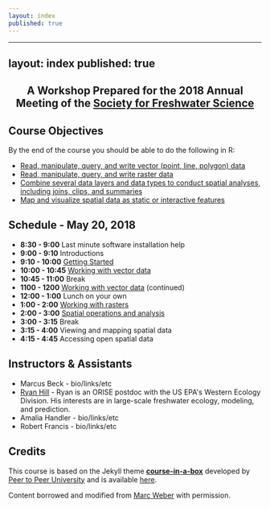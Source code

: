 ```yaml
---
layout: index
published: true
---
```


---
layout: index
published: true
---
<center> <h2>A Workshop Prepared for the 2018 Annual Meeting of the <a href="https://freshwater-science.org/"> Society for Freshwater Science</a></h2> </center>

## Course Objectives

By the end of the course you should be able to do the following in R:
* [Read, manipulate, query, and write vector (point, line, polygon) data](https://ryan-hill.github.io/sfs-r-gis-2018/modules/vector%20data/introduction/)
* [Read, manipulate, query, and write raster data](https://ryan-hill.github.io/sfs-r-gis-2018/modules/rasters/introduction/)
* [Combine several data layers and data types to conduct spatial analyses, including joins, clips, and summaries](https://ryan-hill.github.io/sfs-r-gis-2018/modules/spatial%20analysis/Introduction/)
* [Map and visualize spatial data as static or interactive features](https://ryan-hill.github.io/sfs-r-gis-2018/modules/mapping/introduction/)

## Schedule - May 20, 2018

* **8:30 - 9:00** Last minute software installation help
* **9:00 - 9:10** Introductions
* **9:10 - 10:00** [Getting Started](https://ryan-hill.github.io/sfs-r-gis-2018/modules/getting%20started/r-review/)
* **10:00 - 10:45** [Working with vector data](https://ryan-hill.github.io/sfs-r-gis-2018/modules/vector%20data/intro-spatial-objects-r/)
* **10:45 - 11:00** Break
* **1100 - 1200** [Working with vector data](https://ryan-hill.github.io/sfs-r-gis-2018/modules/vector%20data/intro-spatial-objects-r/) (continued)
* **12:00 - 1:00** Lunch on your own
* **1:00 - 2:00** [Working with rasters](https://ryan-hill.github.io/sfs-r-gis-2018/modules/rasters/introduction/)
* **2:00 - 3:00** [Spatial operations and analysis]()
* **3:00 - 3:15** Break
* **3:15 - 4:00** Viewing and mapping spatial data
* **4:15 - 4:45** Accessing open spatial data

## Instructors & Assistants
* Marcus Beck - bio/links/etc
* [Ryan Hill](https://ryan-hill.github.io/) - Ryan is an ORISE postdoc with the US EPA's Western Ecology Division. His interests are in large-scale freshwater ecology, modeling, and prediction. 
* Amalia Handler - bio/links/etc
* Robert Francis - bio/links/etc

## Credits

This course is based on the Jekyll theme **[course-in-a-box](https://github.com/p2pu/course-in-a-box)** developed by [Peer to Peer University](https://github.com/p2pu) and is available [here](https://howto.p2pu.org/).

Content borrowed and modified from [Marc Weber](https://github.com/mhweber/AWRA_GIS_R_Workshop) with permission.



